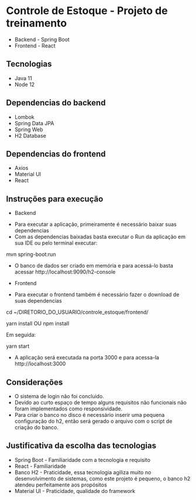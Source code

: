 # Controle de Estoque - Projeto de treinamento

* Backend - Spring Boot
* Frontend - React

## Tecnologias

* Java 11
* Node 12

## Dependencias do backend

* Lombok
* Spring Data JPA
* Spring Web
* H2 Database

## Dependencias do frontend

* Axios
* Material UI
* React

## Instruções para execução

* Backend

- Para executar a aplicação, primeiramente é necessário baixar suas dependencias
- Com as dependencias baixadas basta executar o Run da aplicação em sua IDE ou pelo terminal executar:

mvn spring-boot:run

- O banco de dados ser criado em memória e para acessá-lo basta acessar http://localhost:9090/h2-console

* Frontend

- Para executar o frontend também é necessário fazer o download de suas dependencias

cd ~/DIRETORIO_DO_USUARIO/controle_estoque/frontend/

yarn install OU npm install

Em seguida:

yarn start

- A aplicação será executada na porta 3000 e para acessa-la http://localhost:3000

## Considerações

- O sistema de login não foi concluido.
- Devido ao curto espaço de tempo alguns requisitos não funcionais não foram implementados como responsividade.
- Para criar o banco no disco é necessário inserir uma pequena configuração do h2, então será gerado o arquivo com o script de criação do banco.

## Justificativa da escolha das tecnologias

- Spring Boot - Familiaridade com a tecnologia e requisito
- React - Familiaridade
- Banco H2 - Praticidade, essa tecnologia agiliza muito no desenvolvimento de sistemas, como este projeto é pequeno, o banco h2 atendeu perfeitamente aos propósitos
- Material UI - Praticidade, qualidade do framework
